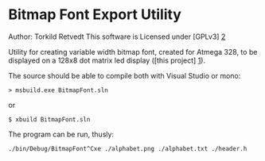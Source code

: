 Bitmap Font Export Utility
==========================

Author: Torkild Retvedt
This software is Licensed under [GPLv3] [2]

Utility for creating variable width bitmap font, created for Atmega 328, to be
displayed on a 128x8 dot matrix led display ([this project] [1]).

The source should be able to compile both with Visual Studio or mono:

    > msbuild.exe BitmapFont.sln

or

    $ xbuild BitmapFont.sln

The program can be run, thusly:

    ./bin/Debug/BitmapFont^Cxe ./alphabet.png ./alphabet.txt ./header.h

[1]: https://github.com/torkildr/display/
[2]: http://www.gnu.org/licenses/gpl-3.0.txt

